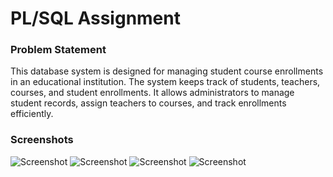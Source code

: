 # PL/SQL Assignment

### Problem Statement
This database system is designed for managing student course enrollments in an educational institution. The system keeps track of students, teachers, courses, and student enrollments. It allows administrators to manage student records, assign teachers to courses, and track enrollments efficiently.

### Screenshots

![Screenshot](screen1.png)
![Screenshot](screen2.png)
![Screenshot](screen3.png)
![Screenshot](screen4.png)

